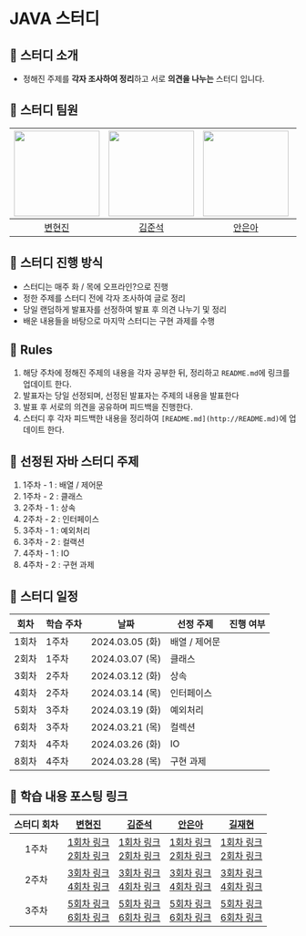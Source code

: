 # JAVA 스터디
## 📌 스터디 소개
- 정해진 주제를 **각자 조사하여 정리**하고 서로 **의견을 나누는** 스터디 입니다.

## 📌 스터디 팀원
| [<img src="https://avatars.githubusercontent.com/shinbm44" width="150px">](https://github.com/shinbm44) | [<img src="https://avatars.githubusercontent.com/JUN1515" width="150px">](https://github.com/JUN1515) | [<img src="https://avatars.githubusercontent.com/EunaAhn" width="150px">](https://github.com/EunaAhn) | [<img src="https://avatars.githubusercontent.com/wogus4048" width="150px">](https://github.com/wogus4048) | 
| :---: | :---: | :---: | :---: |
| [변현진](https://github.com/shinbm44) | [김준석](https://github.com/JUN1515) | [안은아](https://github.com/EunaAhn) | [길재현](https://github.com/wogus4048) |

## 📌 스터디 진행 방식
- 스터디는 매주 화 / 목에 오프라인?으로 진행
- 정한 주제를 스터디 전에 각자 조사하여 글로 정리
- 당일 랜덤하게 발표자를 선정하여 발표 후 의견 나누기 및 정리
- 배운 내용들을 바탕으로 마지막 스터디는 구현 과제를 수행

## 📌 Rules
1. 해당 주차에 정해진 주제의 내용을 각자 공부한 뒤, 정리하고 `README.md`에 링크를 업데이트 한다.
2. 발표자는 당일 선정되며, 선정된 발표자는 주제의 내용을 발표한다
3. 발표 후 서로의 의견을 공유하며 피드백을 진행한다.
4. 스터디 후 각자 피드백한 내용을 정리하여  `[README.md](http://README.md)`에 업데이트 한다.

## 📌 선정된 자바 스터디 주제
1) 1주차 - 1 : 배열 / 제어문
2) 1주차 - 2 : 클래스
3) 2주차 - 1 : 상속
4) 2주차 - 2 : 인터페이스
5) 3주차 - 1 : 예외처리
6) 3주차 - 2 : 컬랙션
7) 4주차 - 1 : IO
8) 4주차 - 2 : 구현 과제

## 📌 스터디 일정
| 회차 | 학습 주차 | 날짜 | 선정 주제 | 진행 여부 |
| --- | --- | --- | --- | --- |
| 1회차 | 1주차 | 2024.03.05 (화) | 배열 / 제어문 |  |
| 2회차 | 1주차 | 2024.03.07 (목) | 클래스 |  |
| 3회차 | 2주차 | 2024.03.12 (화) | 상속 |  |
| 4회차 | 2주차 | 2024.03.14 (목) | 인터페이스 |  |
| 5회차 | 3주차 | 2024.03.19 (화) | 예외처리 |  |
| 6회차 | 3주차 | 2024.03.21 (목) | 컬렉션 |  |
| 7회차 | 4주차 | 2024.03.26 (화) | IO |  |
| 8회차 | 4주차 | 2024.03.28 (목) | 구현 과제 |  |


## 📌 학습 내용 포스팅 링크
| 스터디 회차 | [변현진](https://github.com/shinbm44) | [김준석](https://github.com/JUN1515) | [안은아](https://github.com/EunaAhn) | [길재현](https://github.com/wogus4048) |
| :---: | :---: | :---: | :---: | :---: |
| 1주차 | [1회차 링크](https://deeep-diver.tistory.com/43) <br>[2회차 링크](https://deeep-diver.tistory.com/44) |[1회차 링크](https://deeep-diver.tistory.com/45)<br> [2회차 링크](https://quasar-tarsier-bbb.notion.site/f70beb97d31a4c588257192212c2cb0e?pvs=4)  | [1회차 링크](https://sh-hyun.tistory.com/50)<br> [2회차 링크](https://hypnotic-furniture-843.notion.site/1-2-98edb4a8fcf14eed8b43ff2c7078b624?pvs=4)| [1회차 링크](https://keeeeeepgoing.tistory.com/267) <br>[2회차 링크](https://keeeeeepgoing.tistory.com/269)|
| 2주차 | [3회차 링크](https://deeep-diver.tistory.com/45) <br>[4회차 링크](https://deeep-diver.tistory.com/47) | [3회차 링크](https://zrr.kr/KF7d)<br> [4회차 링크](https://velog.io/@ssstopeun/Study-4.-%EC%A0%9C%EC%96%B4%EB%AC%B8) | [3회차 링크](https://hypnotic-furniture-843.notion.site/2-1-adbfd48388da469290b0d0ddabe0075b?pvs=4) <br>[4회차 링크](https://hypnotic-furniture-843.notion.site/3d52eb19c90d43daa3ea13dd74e489a6?pvs=4) | [3회차 링크](https://keeeeeepgoing.tistory.com/270) <br>[4회차 링크](https://keeeeeepgoing.tistory.com/272) |
| 3주차 | [5회차 링크](https://velog.io/@onionlily123/5회차.-클래스) <br>[6회차 링크](https://velog.io/@onionlily123/6회차.-상속) | [5회차 링크](https://velog.io/@ssstopeun/Study-5.-%ED%81%B4%EB%9E%98%EC%8A%A4) <br>[6회차 링크](https://velog.io/@ssstopeun/6.-%EC%83%81%EC%86%8D) | [5회차 링크](https://hypnotic-furniture-843.notion.site/File-I-O-60c2234d71dd42839d0987ee56a85df5?pvs=4)<br> [6회차 링크](https://hypnotic-furniture-843.notion.site/File-I-O-60c2234d71dd42839d0987ee56a85df5?pvs=4) | [5회차 링크](https://keeeeeepgoing.tistory.com/273) <br>[6회차 링크](https://sh-hyun.tistory.com/65) |
